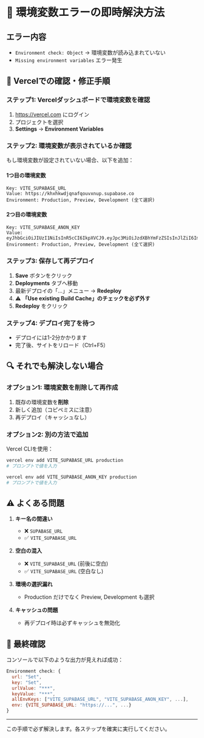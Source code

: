 # 🚨 環境変数エラーの即時解決方法

## エラー内容
- `Environment check: Object` → 環境変数が読み込まれていない
- `Missing environment variables` エラー発生

## 📌 Vercelでの確認・修正手順

### ステップ1: Vercelダッシュボードで環境変数を確認

1. https://vercel.com にログイン
2. プロジェクトを選択
3. **Settings** → **Environment Variables**

### ステップ2: 環境変数が表示されているか確認

もし環境変数が設定されていない場合、以下を追加：

#### 1つ目の環境変数
```
Key: VITE_SUPABASE_URL
Value: https://khxhkwdjqnafqouvxnup.supabase.co
Environment: Production, Preview, Development (全て選択)
```

#### 2つ目の環境変数
```
Key: VITE_SUPABASE_ANON_KEY
Value: eyJhbGciOiJIUzI1NiIsInR5cCI6IkpXVCJ9.eyJpc3MiOiJzdXBhYmFzZSIsInJlZiI6ImtoeGhrd2RqcW5hZnFvdXZ4bnVwIiwicm9sZSI6ImFub24iLCJpYXQiOjE3NTkwMTcwMzAsImV4cCI6MjA3NDU5MzAzMH0.Wyo7YmF0afag4mqlu_ShVK0rDBxoSgqLSv2PCks5kIQ
Environment: Production, Preview, Development (全て選択)
```

### ステップ3: 保存して再デプロイ

1. **Save** ボタンをクリック
2. **Deployments** タブへ移動
3. 最新デプロイの「...」メニュー → **Redeploy**
4. ⚠️ **「Use existing Build Cache」のチェックを必ず外す**
5. **Redeploy** をクリック

### ステップ4: デプロイ完了を待つ

- デプロイには1-2分かかります
- 完了後、サイトをリロード（Ctrl+F5）

## 🔍 それでも解決しない場合

### オプション1: 環境変数を削除して再作成

1. 既存の環境変数を**削除**
2. 新しく追加（コピペミスに注意）
3. 再デプロイ（キャッシュなし）

### オプション2: 別の方法で追加

Vercel CLIを使用：
```bash
vercel env add VITE_SUPABASE_URL production
# プロンプトで値を入力

vercel env add VITE_SUPABASE_ANON_KEY production
# プロンプトで値を入力
```

## ⚠️ よくある問題

1. **キー名の間違い**
   - ❌ `SUPABASE_URL`
   - ✅ `VITE_SUPABASE_URL`

2. **空白の混入**
   - ❌ ` VITE_SUPABASE_URL ` (前後に空白)
   - ✅ `VITE_SUPABASE_URL` (空白なし)

3. **環境の選択漏れ**
   - Production だけでなく Preview, Development も選択

4. **キャッシュの問題**
   - 再デプロイ時は必ずキャッシュを無効化

## 🎯 最終確認

コンソールで以下のような出力が見えれば成功：
```javascript
Environment check: {
  url: "Set",
  key: "Set",
  urlValue: "***",
  keyValue: "***",
  allEnvKeys: ["VITE_SUPABASE_URL", "VITE_SUPABASE_ANON_KEY", ...],
  env: {VITE_SUPABASE_URL: "https://...", ...}
}
```

---

この手順で必ず解決します。各ステップを確実に実行してください。